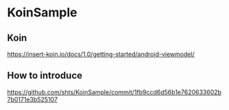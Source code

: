 # KoinSample

Koin
-----

https://insert-koin.io/docs/1.0/getting-started/android-viewmodel/

How to introduce
----


https://github.com/shts/KoinSample/commit/1fb9ccd6d56b1e7620633602b7b0171e3b525107

